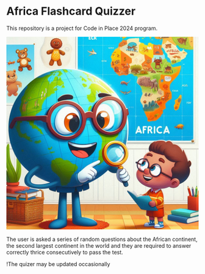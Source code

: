 # Africa Flashcard Quizzer
This repository is a project for Code in Place 2024 program. 

![Cover Image](images/African_quiz.png)

The user is asked a series of random questions about the African continent, the second largest continent in the world and they are required to answer correctly thrice consecutively to pass the test. 

!The quizer may be updated occasionally